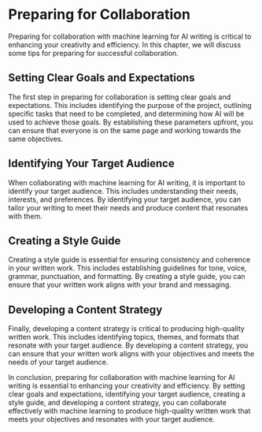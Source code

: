 Preparing for Collaboration
====================================

Preparing for collaboration with machine learning for AI writing is critical to enhancing your creativity and efficiency. In this chapter, we will discuss some tips for preparing for successful collaboration.

Setting Clear Goals and Expectations
------------------------------------

The first step in preparing for collaboration is setting clear goals and expectations. This includes identifying the purpose of the project, outlining specific tasks that need to be completed, and determining how AI will be used to achieve those goals. By establishing these parameters upfront, you can ensure that everyone is on the same page and working towards the same objectives.

Identifying Your Target Audience
--------------------------------

When collaborating with machine learning for AI writing, it is important to identify your target audience. This includes understanding their needs, interests, and preferences. By identifying your target audience, you can tailor your writing to meet their needs and produce content that resonates with them.

Creating a Style Guide
----------------------

Creating a style guide is essential for ensuring consistency and coherence in your written work. This includes establishing guidelines for tone, voice, grammar, punctuation, and formatting. By creating a style guide, you can ensure that your written work aligns with your brand and messaging.

Developing a Content Strategy
-----------------------------

Finally, developing a content strategy is critical to producing high-quality written work. This includes identifying topics, themes, and formats that resonate with your target audience. By developing a content strategy, you can ensure that your written work aligns with your objectives and meets the needs of your target audience.

In conclusion, preparing for collaboration with machine learning for AI writing is essential to enhancing your creativity and efficiency. By setting clear goals and expectations, identifying your target audience, creating a style guide, and developing a content strategy, you can collaborate effectively with machine learning to produce high-quality written work that meets your objectives and resonates with your target audience.
